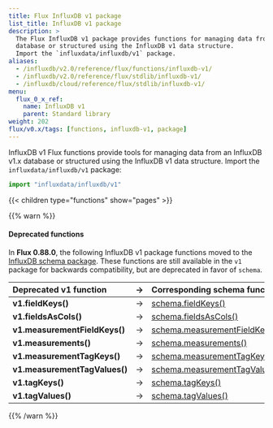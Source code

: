 ```yaml
---
title: Flux InfluxDB v1 package
list_title: InfluxDB v1 package
description: >
  The Flux InfluxDB v1 package provides functions for managing data from an InfluxDB v1.x
  database or structured using the InfluxDB v1 data structure.
  Import the `influxdata/influxdb/v1` package.
aliases:
  - /influxdb/v2.0/reference/flux/functions/influxdb-v1/
  - /influxdb/v2.0/reference/flux/stdlib/influxdb-v1/
  - /influxdb/cloud/reference/flux/stdlib/influxdb-v1/
menu:
  flux_0_x_ref:
    name: InfluxDB v1
    parent: Standard library
weight: 202
flux/v0.x/tags: [functions, influxdb-v1, package]
---
```


InfluxDB v1 Flux functions provide tools for managing data from an InfluxDB v1.x
database or structured using the InfluxDB v1 data structure.
Import the `influxdata/influxdb/v1` package:

```js
import "influxdata/influxdb/v1"
```

{{< children type="functions" show="pages" >}}

{{% warn %}}
#### Deprecated functions
In **Flux 0.88.0**, the following InfluxDB v1 package functions moved to the
[InfluxDB schema package](/influxdb/v2.0/reference/flux/stdlib/influxdb-schema/).
These functions are still available in the `v1` package for backwards compatibility,
but are deprecated in favor of `schema`.

| Deprecated v1 function        | → | Corresponding schema function                                                                      |
|:-------------------           |:-:|:------------------------                                                                           |
| **v1.fieldKeys()**            | → | [schema.fieldKeys()](/influxdb/v2.0/reference/flux/stdlib/influxdb-schema/fieldkeys/)                       |
| **v1.fieldsAsCols()**         | → | [schema.fieldsAsCols()](/influxdb/v2.0/reference/flux/stdlib/influxdb-schema/fieldsascols/)                 |
| **v1.measurementFieldKeys()** | → | [schema.measurementFieldKeys()](/influxdb/v2.0/reference/flux/stdlib/influxdb-schema/measurementfieldkeys/) |
| **v1.measurements()**         | → | [schema.measurements()](/influxdb/v2.0/reference/flux/stdlib/influxdb-schema/measurements/)                 |
| **v1.measurementTagKeys()**   | → | [schema.measurementTagKeys()](/influxdb/v2.0/reference/flux/stdlib/influxdb-schema/measurementtagkeys/)     |
| **v1.measurementTagValues()** | → | [schema.measurementTagValues()](/influxdb/v2.0/reference/flux/stdlib/influxdb-schema/measurementtagvalues/) |
| **v1.tagKeys()**              | → | [schema.tagKeys()](/influxdb/v2.0/reference/flux/stdlib/influxdb-schema/tagkeys/)                           |
| **v1.tagValues()**            | → | [schema.tagValues()](/influxdb/v2.0/reference/flux/stdlib/influxdb-schema/tagvalues/)                       |
{{% /warn %}}
